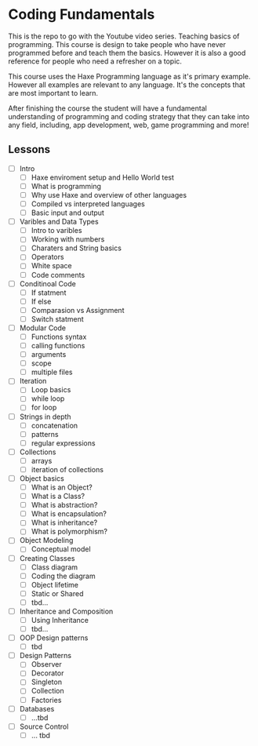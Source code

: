 # Coding Fundamentals
This is the repo to go with the Youtube video series. Teaching basics of programming. This course is design to take people who have never programmed before and teach them the basics. However it is also a good reference for people who need a refresher on a topic.

This course uses the Haxe Programming language as it's primary example. However all examples are relevant to any language. It's the concepts that are most important to learn. 


After finishing the course the student will have a fundamental understanding of programming and coding strategy that they can take into any field, including, app development, web, game programming and more!

## Lessons
* [ ] Intro
    * [ ] Haxe enviroment setup and Hello World test
    * [ ] What is programming
    * [ ] Why use Haxe and overview of other languages 
    * [ ] Compiled vs interpreted languages
    * [ ] Basic input and output
* [ ] Varibles and Data Types
    * [ ] Intro to varibles
    * [ ] Working with numbers
    * [ ] Charaters and String basics
    * [ ] Operators
    * [ ] White space
    * [ ] Code comments
* [ ] Conditinoal Code
    * [ ] If statment
    * [ ] If else
    * [ ] Comparasion vs Assignment
    * [ ] Switch statment
* [ ] Modular Code
    * [ ] Functions syntax
    * [ ] calling functions
    * [ ] arguments
    * [ ] scope
    * [ ] multiple files
* [ ] Iteration
    * [ ] Loop basics
    * [ ] while loop
    * [ ] for loop
* [ ] Strings in depth 
    * [ ] concatenation
    * [ ] patterns
    * [ ] regular expressions
* [ ] Collections
    * [ ] arrays
    * [ ] iteration of collections
* [ ] Object basics
    * [ ] What is an Object?
    * [ ] What is a Class?
    * [ ] What is abstraction?
    * [ ] What is encapsulation?
    * [ ] What is inheritance?
    * [ ] What is polymorphism?
* [ ] Object Modeling 
    * [ ] Conceptual model
* [ ] Creating Classes
    * [ ] Class diagram
    * [ ] Coding the diagram
    * [ ] Object lifetime
    * [ ] Static or Shared
    * [ ] tbd...
* [ ] Inheritance and Composition
    * [ ] Using Inheritance
    * [ ] tbd...
* [ ] OOP Design patterns
    * [ ] tbd
* [ ] Design Patterns
    * [ ] Observer
    * [ ] Decorator
    * [ ] Singleton
    * [ ] Collection
    * [ ] Factories
* [ ] Databases
    * [ ] ...tbd
* [ ] Source Control
    * [ ] ... tbd
